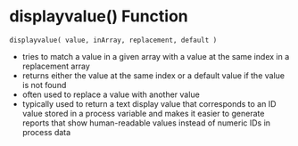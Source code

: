 # displayvalue() Function

`displayvalue( value, inArray, replacement, default )`
- tries to match a value in a given array with a value at the same index in a replacement array
- returns either the value at the same index or a default value if the value is not found
- often used to replace a value with another value
- typically used to return a text display value that corresponds to an ID value stored in a process variable and makes it easier to generate reports that show human-readable values instead of numeric IDs in process data